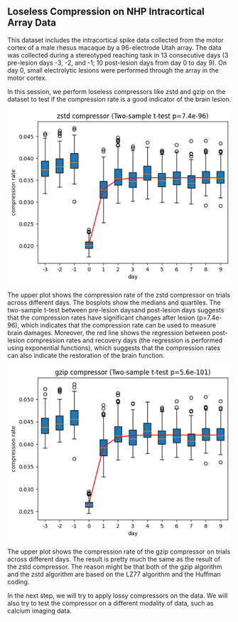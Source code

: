 ## Loseless Compression on NHP Intracortical Array Data

This dataset includes the intracortical spike data collected from the motor cortex of a male rhesus macaque by a 96-electrode Utah array. The data was collected during a stereotyped reaching task in 13 consecutive days (3 pre-lesion days -3, -2, and -1; 10 post-lesion days from day 0 to day 9). On day 0, small electrolytic lesions were performed through the array in the motor cortex. 

In this session, we perform loseless compressors like zstd and gzip on the dataset to test if the compression rate is a good indicator of the brain lesion.

![Alt text](image.png)

The upper plot shows the compression rate of the zstd compressor on trials across different days. The bosplots show the medians and quartiles. The two-sample t-test between pre-lesion daysand post-lesion days suggests that the compression rates have significant changes after lesion (p=7.4e-96), which indicates that the compression rate can be used to measure brain damages. Moreover, the red line shows the regression between post-lesion compression rates and recovery days (the regression is performed using exponential functions), which suggests that the compression rates can also indicate the restoration of the brain function.

![Alt text](image-1.png)

The upper plot shows the compression rate of the gzip compressor on trials across different days. The result is pretty much the same as the result of the zstd compressor. The reason might be that both of the gzip algorithm and the zstd algorithm are based on the LZ77 algorithm and the Huffman coding.

In the next step, we will try to apply lossy compressors on the data. We will also try to test the compressor on a different modality of data, such as calcium imaging data.